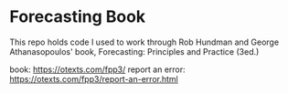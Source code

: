 # Forecasting Book

This repo holds code I used to work through Rob Hundman and George Athanasopoulos' book, Forecasting: Principles and Practice (3ed.)

book: <https://otexts.com/fpp3/>
report an error: <https://otexts.com/fpp3/report-an-error.html>